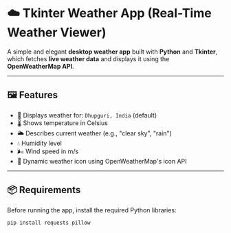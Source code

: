 # ☁️ Tkinter Weather App (Real-Time Weather Viewer)

A simple and elegant **desktop weather app** built with **Python** and **Tkinter**, which fetches **live weather data** and displays it using the **OpenWeatherMap API**.

---

## 🖼 Features

- 📍 Displays weather for: `Dhupguri, India` (default)
- 🌡 Shows temperature in Celsius
- 🌥 Describes current weather (e.g., "clear sky", "rain")
- 💧 Humidity level
- 🌬 Wind speed in m/s
- 🌄 Dynamic weather icon using OpenWeatherMap's icon API

---

## 📦 Requirements

Before running the app, install the required Python libraries:

```bash
pip install requests pillow
